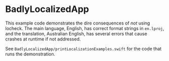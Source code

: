 #  BadlyLocalizedApp

This example code demonstrates the dire consequences of _not_ using locheck. The main language, English, has correct format strings in `en.lproj`, and the translation, Australian English, has several errors that cause crashes at runtime if not addressed.

See `BadlyLocalizedApp/printLocalizationExamples.swift` for the code that runs the demonstration.
